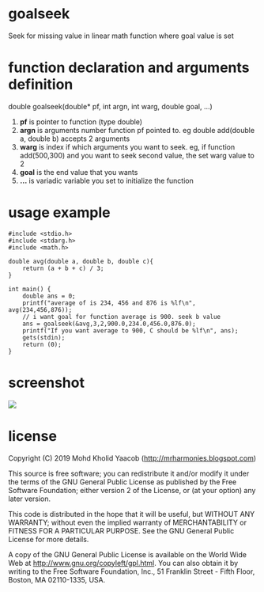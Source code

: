 # goalseek
Seek for missing value in linear math function where goal value is set

# function declaration and arguments definition
double goalseek(double* pf, int argn, int warg, double goal, ...)
1. **pf** is pointer to function (type double)
2. **argn** is arguments number function pf pointed to. eg double add(double a, double b) accepts 2 arguments
3. **warg** is index if which arguments you want to seek. eg, if function add(500,300) and you want to seek second value, the set warg value to 2
4. **goal** is the end value that you wants
5. **...** is variadic variable you set to initialize the function

# usage example
	#include <stdio.h>
	#include <stdarg.h>
	#include <math.h>
	
	double avg(double a, double b, double c){
		return (a + b + c) / 3;
	}
	
	int main() {
		double ans = 0;
		printf("average of is 234, 456 and 876 is %lf\n", avg(234,456,876));
		// i want goal for function average is 900. seek b value
		ans = goalseek(&avg,3,2,900.0,234.0,456.0,876.0);
		printf("If you want average to 900, C should be %lf\n", ans);
		gets(stdin);
		return (0);
	}	

# screenshot
![](https://drive.google.com/uc?id=1Z8ViMu-dXUfV43ziaahHiRkh10kJbd2E)

# license
  Copyright (C) 2019 Mohd Kholid Yaacob (<http://mrharmonies.blogspot.com>)
  
  This source is free software; you can redistribute it and/or modify it under
  the terms of the GNU General Public License as published by the Free
  Software Foundation; either version 2 of the License, or (at your option)
  any later version.
  
  
  This code is distributed in the hope that it will be useful, but WITHOUT ANY
  WARRANTY; without even the implied warranty of MERCHANTABILITY or FITNESS
  FOR A PARTICULAR PURPOSE.  See the GNU General Public License for more
  details.
  
  
  A copy of the GNU General Public License is available on the World Wide Web
  at <http://www.gnu.org/copyleft/gpl.html>. You can also obtain it by writing
  to the Free Software Foundation, Inc., 51 Franklin Street - Fifth Floor,
  Boston, MA 02110-1335, USA. 
